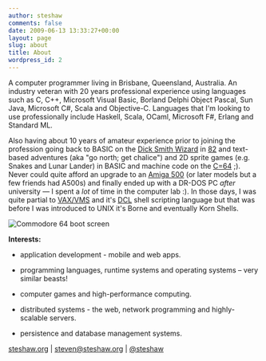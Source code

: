 ```yaml
---
author: steshaw
comments: false
date: 2009-06-13 13:33:27+00:00
layout: page
slug: about
title: About
wordpress_id: 2
---
```


A computer programmer living in Brisbane, Queensland, Australia. An industry veteran with 20 years professional experience using languages such as C, C++, Microsoft Visual Basic, Borland Delphi Object Pascal, Sun Java, Microsoft C#, Scala and Objective-C. Languages that I'm looking to use professionally include Haskell, Scala, OCaml, Microsoft F#, Erlang and Standard ML.

Also having about 10 years of amateur experience prior to joining the profession going back to BASIC on the [Dick Smith Wizard](http://ultimateconsoledatabase.com/others/dick_smith_wizzard.htm) in [82](http://www.youtube.com/watch?v=JbCr15KkBxY) and text-based adventures (aka "go north; get chalice") and 2D sprite games (e.g. Snakes and Lunar Lander) in BASIC and machine code on the [C=64](http://en.wikipedia.org/wiki/Commodore_64) ;). Never could quite afford an upgrade to an [Amiga 500](http://en.wikipedia.org/wiki/Amiga_500) (or later models but a few friends had A500s) and finally ended up with a DR-DOS PC _after_ university — I spent a _lot_ of time in the computer lab :). In those days, I was quite partial to [VAX/VMS](http://en.wikipedia.org/wiki/OpenVMS) and it's [DCL](http://en.wikipedia.org/wiki/DIGITAL_Command_Language) shell scripting language but that was before I was introduced to UNIX it's Borne and eventually Korn Shells.

![Commodore 64 boot screen](http://upload.wikimedia.org/wikipedia/commons/4/48/C64_startup_animiert.gif)

**Interests:**




  
  * application development - mobile and web apps.

  
  * programming languages, runtime systems and operating systems – very similar beasts!

  
  * computer games and high-performance computing.

  
  * distributed systems - the web, network programming and highly-scalable servers.

  
  * persistence and database management systems.



[steshaw.org](http://steshaw.org/) | [steven@steshaw.org](mailto:steven@steshaw.org) | [@steshaw](http://twitter.com/steshaw)
